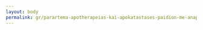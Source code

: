 ```yaml
---
layout: body
permalink: gr/parartema-apotherapeias-kai-apokatastases-paidion-me-anaperia-thessalonikes/
---
```


